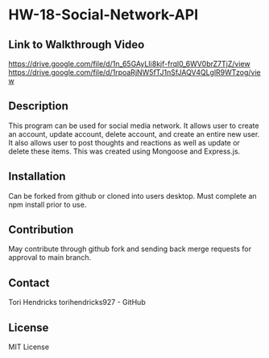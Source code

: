 # HW-18-Social-Network-API

## Link to Walkthrough Video
https://drive.google.com/file/d/1n_65GAyLIi8kjf-frql0_6WV0brZ7TjZ/view
https://drive.google.com/file/d/1rpoaRjNW5fTJ1nSfJAQV4QLglR9WTzog/view

## Description
This program can be used for social media network. It allows user to create an account, update account, delete account, and create an entire new user. It also allows user to post thoughts and reactions as well as update or delete these items. This was created using Mongoose and Express.js. 

## Installation

Can be forked from github or cloned into users desktop. Must complete an npm install prior to use.

## Contribution
May contribute through github fork and sending back merge requests for approval to main branch.

## Contact
Tori Hendricks
torihendricks927 - GitHub

## License 
MIT License

